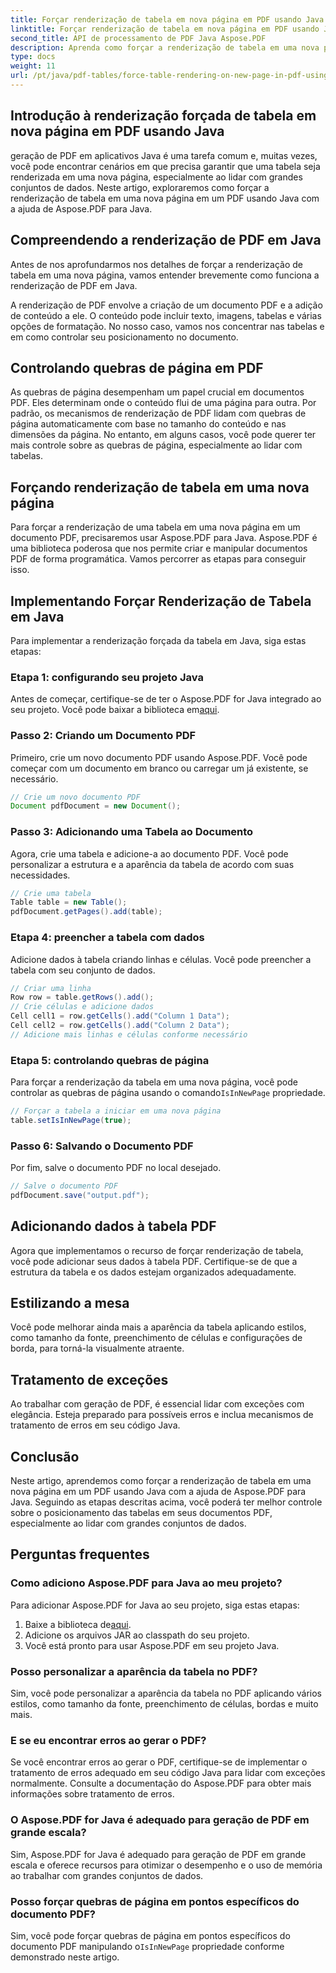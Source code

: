 ```yaml
---
title: Forçar renderização de tabela em nova página em PDF usando Java
linktitle: Forçar renderização de tabela em nova página em PDF usando Java
second_title: API de processamento de PDF Java Aspose.PDF
description: Aprenda como forçar a renderização de tabela em uma nova página em PDF usando Java com Aspose.PDF. Este guia passo a passo inclui código-fonte e dicas de especialistas para formatação precisa de documentos PDF.
type: docs
weight: 11
url: /pt/java/pdf-tables/force-table-rendering-on-new-page-in-pdf-using-java/
---
```


## Introdução à renderização forçada de tabela em nova página em PDF usando Java

geração de PDF em aplicativos Java é uma tarefa comum e, muitas vezes, você pode encontrar cenários em que precisa garantir que uma tabela seja renderizada em uma nova página, especialmente ao lidar com grandes conjuntos de dados. Neste artigo, exploraremos como forçar a renderização de tabela em uma nova página em um PDF usando Java com a ajuda de Aspose.PDF para Java.

## Compreendendo a renderização de PDF em Java

Antes de nos aprofundarmos nos detalhes de forçar a renderização de tabela em uma nova página, vamos entender brevemente como funciona a renderização de PDF em Java.

A renderização de PDF envolve a criação de um documento PDF e a adição de conteúdo a ele. O conteúdo pode incluir texto, imagens, tabelas e várias opções de formatação. No nosso caso, vamos nos concentrar nas tabelas e em como controlar seu posicionamento no documento.

## Controlando quebras de página em PDF

As quebras de página desempenham um papel crucial em documentos PDF. Eles determinam onde o conteúdo flui de uma página para outra. Por padrão, os mecanismos de renderização de PDF lidam com quebras de página automaticamente com base no tamanho do conteúdo e nas dimensões da página. No entanto, em alguns casos, você pode querer ter mais controle sobre as quebras de página, especialmente ao lidar com tabelas.

## Forçando renderização de tabela em uma nova página

Para forçar a renderização de uma tabela em uma nova página em um documento PDF, precisaremos usar Aspose.PDF para Java. Aspose.PDF é uma biblioteca poderosa que nos permite criar e manipular documentos PDF de forma programática. Vamos percorrer as etapas para conseguir isso.

## Implementando Forçar Renderização de Tabela em Java

Para implementar a renderização forçada da tabela em Java, siga estas etapas:

### Etapa 1: configurando seu projeto Java

 Antes de começar, certifique-se de ter o Aspose.PDF for Java integrado ao seu projeto. Você pode baixar a biblioteca em[aqui](https://releases.aspose.com/pdf/java/).

### Passo 2: Criando um Documento PDF

Primeiro, crie um novo documento PDF usando Aspose.PDF. Você pode começar com um documento em branco ou carregar um já existente, se necessário.

```java
// Crie um novo documento PDF
Document pdfDocument = new Document();
```

### Passo 3: Adicionando uma Tabela ao Documento

Agora, crie uma tabela e adicione-a ao documento PDF. Você pode personalizar a estrutura e a aparência da tabela de acordo com suas necessidades.

```java
// Crie uma tabela
Table table = new Table();
pdfDocument.getPages().add(table);
```

### Etapa 4: preencher a tabela com dados

Adicione dados à tabela criando linhas e células. Você pode preencher a tabela com seu conjunto de dados.

```java
// Criar uma linha
Row row = table.getRows().add();
// Crie células e adicione dados
Cell cell1 = row.getCells().add("Column 1 Data");
Cell cell2 = row.getCells().add("Column 2 Data");
// Adicione mais linhas e células conforme necessário
```

### Etapa 5: controlando quebras de página

 Para forçar a renderização da tabela em uma nova página, você pode controlar as quebras de página usando o comando`IsInNewPage` propriedade.

```java
// Forçar a tabela a iniciar em uma nova página
table.setIsInNewPage(true);
```

### Passo 6: Salvando o Documento PDF

Por fim, salve o documento PDF no local desejado.

```java
// Salve o documento PDF
pdfDocument.save("output.pdf");
```

## Adicionando dados à tabela PDF

Agora que implementamos o recurso de forçar renderização de tabela, você pode adicionar seus dados à tabela PDF. Certifique-se de que a estrutura da tabela e os dados estejam organizados adequadamente.

## Estilizando a mesa

Você pode melhorar ainda mais a aparência da tabela aplicando estilos, como tamanho da fonte, preenchimento de células e configurações de borda, para torná-la visualmente atraente.

## Tratamento de exceções

Ao trabalhar com geração de PDF, é essencial lidar com exceções com elegância. Esteja preparado para possíveis erros e inclua mecanismos de tratamento de erros em seu código Java.

## Conclusão

Neste artigo, aprendemos como forçar a renderização de tabela em uma nova página em um PDF usando Java com a ajuda de Aspose.PDF para Java. Seguindo as etapas descritas acima, você poderá ter melhor controle sobre o posicionamento das tabelas em seus documentos PDF, especialmente ao lidar com grandes conjuntos de dados.

## Perguntas frequentes

### Como adiciono Aspose.PDF para Java ao meu projeto?

Para adicionar Aspose.PDF for Java ao seu projeto, siga estas etapas:
1.  Baixe a biblioteca de[aqui](https://releases.aspose.com/pdf/java/).
2. Adicione os arquivos JAR ao classpath do seu projeto.
3. Você está pronto para usar Aspose.PDF em seu projeto Java.

### Posso personalizar a aparência da tabela no PDF?

Sim, você pode personalizar a aparência da tabela no PDF aplicando vários estilos, como tamanho da fonte, preenchimento de células, bordas e muito mais.

### E se eu encontrar erros ao gerar o PDF?

Se você encontrar erros ao gerar o PDF, certifique-se de implementar o tratamento de erros adequado em seu código Java para lidar com exceções normalmente. Consulte a documentação do Aspose.PDF para obter mais informações sobre tratamento de erros.

### O Aspose.PDF for Java é adequado para geração de PDF em grande escala?

Sim, Aspose.PDF for Java é adequado para geração de PDF em grande escala e oferece recursos para otimizar o desempenho e o uso de memória ao trabalhar com grandes conjuntos de dados.

### Posso forçar quebras de página em pontos específicos do documento PDF?

 Sim, você pode forçar quebras de página em pontos específicos do documento PDF manipulando o`IsInNewPage` propriedade conforme demonstrado neste artigo.